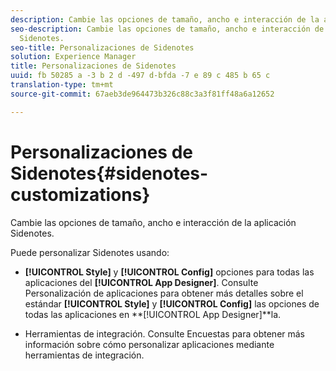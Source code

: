 ```yaml
---
description: Cambie las opciones de tamaño, ancho e interacción de la aplicación Sidenotes.
seo-description: Cambie las opciones de tamaño, ancho e interacción de la aplicación
  Sidenotes.
seo-title: Personalizaciones de Sidenotes
solution: Experience Manager
title: Personalizaciones de Sidenotes
uuid: fb 50285 a -3 b 2 d -497 d-bfda -7 e 89 c 485 b 65 c
translation-type: tm+mt
source-git-commit: 67aeb3de964473b326c88c3a3f81ff48a6a12652

---
```



# Personalizaciones de Sidenotes{#sidenotes-customizations}

Cambie las opciones de tamaño, ancho e interacción de la aplicación Sidenotes.

Puede personalizar Sidenotes usando:

* **[!UICONTROL Style]** y **[!UICONTROL Config]** opciones para todas las aplicaciones del **[!UICONTROL App Designer]**. Consulte Personalización de aplicaciones para obtener más detalles sobre el estándar **[!UICONTROL Style]** y **[!UICONTROL Config]** las opciones de todas las aplicaciones en **[!UICONTROL App Designer]**la.

* Herramientas de integración. Consulte Encuestas para obtener más información sobre cómo personalizar aplicaciones mediante herramientas de integración.

